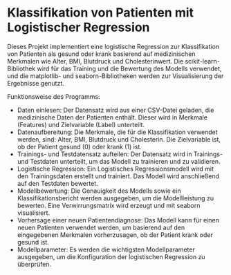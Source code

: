 # Klassifikation von Patienten mit Logistischer Regression

Dieses Projekt implementiert eine logistische Regression zur Klassifikation von Patienten als gesund oder krank basierend auf medizinischen Merkmalen wie Alter, BMI, Blutdruck und Cholesterinwert. Die scikit-learn-Bibliothek wird für das Training und die Bewertung des Modells verwendet, und die matplotlib- und seaborn-Bibliotheken werden zur Visualisierung der Ergebnisse genutzt.

Funktionsweise des Programms:
- Daten einlesen:
Der Datensatz wird aus einer CSV-Datei geladen, die medizinische Daten der Patienten enthält. Dieser wird in Merkmale (Features) und Zielvariable (Label) unterteilt.
- Datenaufbereitung:
Die Merkmale, die für die Klassifikation verwendet werden, sind: Alter, BMI, Blutdruck und Cholesterin. Die Zielvariable ist, ob der Patient gesund (0) oder krank (1) ist.
- Trainings- und Testdatensatz aufteilen:
Der Datensatz wird in Trainings- und Testdaten unterteilt, um das Modell zu trainieren und zu validieren.
- Logistische Regression:
Ein Logistisches Regressionsmodell wird mit den Trainingsdaten erstellt und trainiert. Das Modell wird anschließend auf den Testdaten bewertet.
- Modellbewertung:
Die Genauigkeit des Modells sowie ein Klassifikationsbericht werden ausgegeben, um die Modellleistung zu bewerten.
Eine Verwirrungsmatrix wird erzeugt und mit seaborn visualisiert.
- Vorhersage einer neuen Patientendiagnose:
Das Modell kann für einen neuen Patienten verwendet werden, um basierend auf den eingegebenen Merkmalen vorherzusagen, ob der Patient krank oder gesund ist.
- Modellparameter:
Es werden die wichtigsten Modellparameter ausgegeben, um die Konfiguration der logistischen Regression zu überprüfen.
